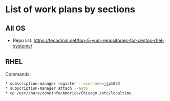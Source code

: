 # List of work plans by sections

## All OS

* Repo list: https://tecadmin.net/top-5-yum-repositories-for-centos-rhel-systems/

## RHEL

Commands:

```bash
* subscription-manager register --username=jjp1023
* subscription-manager attach --auto
* cp /usr/share/zoneinfo/America/Chicago /etc/localtime
```
